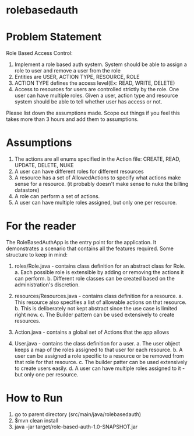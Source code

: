 # rolebasedauth

Problem Statement
=================
Role Based Access Control:

1. Implement a role based auth system. System should be able to assign a role to user and remove a user from the role
2. Entities are USER, ACTION TYPE, RESOURCE, ROLE
3. ACTION TYPE defines the access level(Ex: READ, WRITE, DELETE)
4. Access to resources for users are controlled strictly by the role. One user can have multiple roles. Given a user, action type and resource system should be able to tell whether user has access or not.


Please list down the assumptions made. Scope out things if you feel this takes more than 3 hours and add them to assumptions.

Assumptions
===========
1. The actions are all enums specified in the Action file: CREATE, READ, UPDATE, DELETE, NUKE
2. A user can have different roles for different resources
3. A resource has a set of AllowedActions to specify what actions make sense for a resource. (it probably doesn't make sense to nuke the billing datastore)
4. A role can perform a set of actions.
5. A user can have multiple roles assigned, but only one per resource.

For the reader
==============

The RoleBasedAuthApp is the entry point for the application. It demonstrates a scenario that contains all the features required. Some structure to keep in mind:

1. roles/Role.java - contains class definition for an abstract class for Role.
	a. Each possible role is extensible by adding or removing the actions it can perform.
	b. Different role classes can be created based on the administration's discretion.

2. resources/Resources.java - contains class definition for a resource.
    a. This resource also specifies a list of allowable actions on that resource.
    b. This is deliberately not kept abstract since the use case is limited right now.
    c. The Builder pattern can be used extensively to create resources.

3. Action.java - contains a global set of Actions that the app allows
4. User.java - contains the class definition for a user.
    a. The user object keeps a map of the roles assigned to that user for each resource.
    b. A user can be assigned a role specific to a resource or be removed from that role for that resource.
    c. The builder patter can be used extensively to create users easily.
    d. A user can have multiple roles assigned to it - but only one per resource.

How to Run
==========

1. go to parent directory (src/main/java/rolebasedauth)
2. $mvn clean install
3. java -jar target/role-based-auth-1.0-SNAPSHOT.jar
